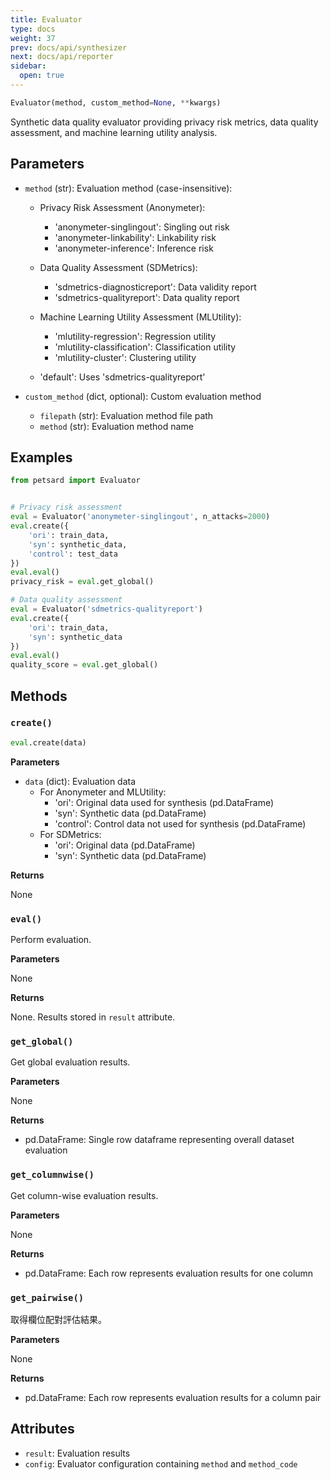 ```yaml
---
title: Evaluator
type: docs
weight: 37
prev: docs/api/synthesizer
next: docs/api/reporter
sidebar:
  open: true
---
```



```python
Evaluator(method, custom_method=None, **kwargs)
```

Synthetic data quality evaluator providing privacy risk metrics, data quality assessment, and machine learning utility analysis.

## Parameters

- `method` (str): Evaluation method (case-insensitive):

  - Privacy Risk Assessment (Anonymeter):
    - 'anonymeter-singlingout': Singling out risk
    - 'anonymeter-linkability': Linkability risk
    - 'anonymeter-inference': Inference risk

  - Data Quality Assessment (SDMetrics):
    - 'sdmetrics-diagnosticreport': Data validity report
    - 'sdmetrics-qualityreport': Data quality report

  - Machine Learning Utility Assessment (MLUtility):
    - 'mlutility-regression': Regression utility
    - 'mlutility-classification': Classification utility
    - 'mlutility-cluster': Clustering utility

  - 'default': Uses 'sdmetrics-qualityreport'

- `custom_method` (dict, optional): Custom evaluation method

  - `filepath` (str): Evaluation method file path
  - `method` (str): Evaluation method name

## Examples

```python
from petsard import Evaluator


# Privacy risk assessment
eval = Evaluator('anonymeter-singlingout', n_attacks=2000)
eval.create({
    'ori': train_data,
    'syn': synthetic_data,
    'control': test_data
})
eval.eval()
privacy_risk = eval.get_global()

# Data quality assessment
eval = Evaluator('sdmetrics-qualityreport')
eval.create({
    'ori': train_data,
    'syn': synthetic_data
})
eval.eval()
quality_score = eval.get_global()
```

## Methods

### `create()`

```python
eval.create(data)
```

**Parameters**

- `data` (dict): Evaluation data
  - For Anonymeter and MLUtility:
    - 'ori': Original data used for synthesis (pd.DataFrame)
    - 'syn': Synthetic data (pd.DataFrame)
    - 'control': Control data not used for synthesis (pd.DataFrame)
  - For SDMetrics:
    - 'ori': Original data (pd.DataFrame)
    - 'syn': Synthetic data (pd.DataFrame)

**Returns**

None

### `eval()`

Perform evaluation.

**Parameters**

None

**Returns**

None. Results stored in `result` attribute.

### `get_global()`

Get global evaluation results.

**Parameters**

None

**Returns**

- pd.DataFrame: Single row dataframe representing overall dataset evaluation

### `get_columnwise()`

Get column-wise evaluation results.

**Parameters**

None

**Returns**

- pd.DataFrame: Each row represents evaluation results for one column

### `get_pairwise()`

取得欄位配對評估結果。

**Parameters**

None

**Returns**

- pd.DataFrame: Each row represents evaluation results for a column pair

## Attributes

- `result`: Evaluation results
- `config`: Evaluator configuration containing `method` and `method_code`